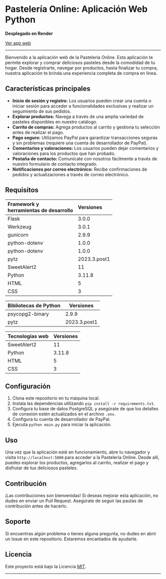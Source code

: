 # Pastelería Online: Aplicación Web Python

**Desplegado en Render**

[Ver app web](https://website-fronted-backend-1.onrender.com/index/)

---

Bienvenido a la aplicación web de la Pastelería Online. Esta aplicación te permite explorar y comprar deliciosos pasteles desde la comodidad de tu hogar. Desde registrarte, navegar por productos, hasta finalizar tu compra, nuestra aplicación te brinda una experiencia completa de compra en línea.

## Características principales

- **Inicio de sesión y registro:** Los usuarios pueden crear una cuenta o iniciar sesión para acceder a funcionalidades exclusivas y realizar un seguimiento de sus pedidos.
- **Explorar productos:** Navega a través de una amplia variedad de pasteles disponibles en nuestro catálogo.
- **Carrito de compras:** Agrega productos al carrito y gestiona tu selección antes de realizar el pago.
- **Pago seguro:** Utilizamos PayPal para garantizar transacciones seguras y sin problemas (requiere una cuenta de desarrollador de PayPal).
- **Comentarios y valoraciones:** Los usuarios pueden dejar comentarios y valoraciones para los productos que han probado.
- **Pestaña de contacto:** Comunícate con nosotros fácilmente a través de nuestro formulario de contacto integrado.
- **Notificaciones por correo electrónico:** Recibe confirmaciones de pedidos y actualizaciones a través de correo electrónico.

## Requisitos


| Framework y<br />herramientas de desarrollo | Versiones    |
| :-------------------------------------------- | :------------- |
| Flask                                       | 3.0.0        |
| Werkzeug                                    | 3.0.1        |
| gunicorn                                    | 2.9.9        |
| python-dotenv                               | 1.0.0        |
| python-dotenv                               | 1.0.0        |
| pytz                                        | 2023.3.post1 |
| SweetAlert2                                 | 11           |
| Python                                      | 3.11.8       |
| HTML                                        | 5            |
| CSS                                         | 3            |


| Bibliotecas de Python | Versiones    |
| ----------------------- | -------------- |
| psycopg2-binary       | 2.9.9        |
| pytz                  | 2023.3.post1 |


| Tecnologías web | Versiones |
| ------------------ | ----------- |
| SweetAlert2      | 11        |
| Python           | 3.11.8    |
| HTML             | 5         |
| CSS              | 3         |

## Configuración

1. Clona este repositorio en tu máquina local.
2. Instala las dependencias utilizando `pip install -r requirements.txt`.
3. Configura tu base de datos PostgreSQL y asegúrate de que los detalles de conexión estén actualizados en el archivo `.env`.
4. Configura tu cuenta de desarrollador de PayPal.
5. Ejecuta `python main.py` para iniciar la aplicación.

## Uso

Una vez que la aplicación esté en funcionamiento, abre tu navegador y visita `http://localhost:5000` para acceder a la Pastelería Online. Desde allí, puedes explorar los productos, agregarlos al carrito, realizar el pago y disfrutar de tus deliciosos pasteles.

## Contribución

¡Las contribuciones son bienvenidas! Si deseas mejorar esta aplicación, no dudes en enviar un Pull Request. Asegúrate de seguir las pautas de contribución antes de hacerlo.

## Soporte

Si encuentras algún problema o tienes alguna pregunta, no dudes en abrir un Issue en este repositorio. Estaremos encantados de ayudarte.

## Licencia

Este proyecto está bajo la Licencia [MIT](LICENSE).

---
